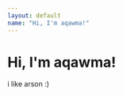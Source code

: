 ```yaml
---
layout: default
name: "Hi, I'm aqawma!"
---
```

<link rel="shortcut icon" type="image/png" href="favicon.png?">

# Hi, I'm aqawma!
i like arson :)
